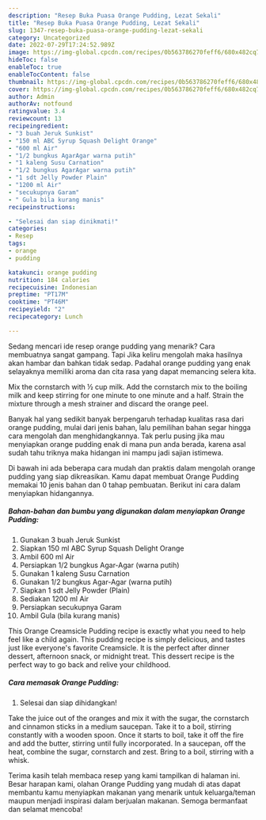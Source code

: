 ```yaml
---
description: "Resep Buka Puasa Orange Pudding, Lezat Sekali"
title: "Resep Buka Puasa Orange Pudding, Lezat Sekali"
slug: 1347-resep-buka-puasa-orange-pudding-lezat-sekali
category: Uncategorized
date: 2022-07-29T17:24:52.989Z
image: https://img-global.cpcdn.com/recipes/0b563786270feff6/680x482cq70/orange-pudding-foto-resep-utama.jpg
hideToc: false
enableToc: true
enableTocContent: false
thumbnail: https://img-global.cpcdn.com/recipes/0b563786270feff6/680x482cq70/orange-pudding-foto-resep-utama.jpg
cover: https://img-global.cpcdn.com/recipes/0b563786270feff6/680x482cq70/orange-pudding-foto-resep-utama.jpg
author: Admin
authorAv: notfound
ratingvalue: 3.4
reviewcount: 13
recipeingredient:
- "3 buah Jeruk Sunkist"
- "150 ml ABC Syrup Squash Delight Orange"
- "600 ml Air"
- "1/2 bungkus AgarAgar warna putih"
- "1 kaleng Susu Carnation"
- "1/2 bungkus AgarAgar warna putih"
- "1 sdt Jelly Powder Plain"
- "1200 ml Air"
- "secukupnya Garam"
- " Gula bila kurang manis"
recipeinstructions:

- "Selesai dan siap dinikmati!"
categories:
- Resep
tags:
- orange
- pudding

katakunci: orange pudding 
nutrition: 184 calories
recipecuisine: Indonesian
preptime: "PT17M"
cooktime: "PT46M"
recipeyield: "2"
recipecategory: Lunch

---
```



Sedang mencari ide resep orange pudding yang menarik? Cara membuatnya sangat gampang. Tapi Jika keliru mengolah maka hasilnya akan hambar dan bahkan tidak sedap. Padahal orange pudding yang enak selayaknya memiliki aroma dan cita rasa yang dapat memancing selera kita.


Mix the cornstarch with ½ cup milk. Add the cornstarch mix to the boiling milk and keep stirring for one minute to one minute and a half. Strain the mixture through a mesh strainer and discard the orange peel.

Banyak hal yang sedikit banyak berpengaruh terhadap kualitas rasa dari orange pudding, mulai dari jenis bahan, lalu pemilihan bahan segar hingga cara mengolah dan menghidangkannya. Tak perlu pusing jika mau menyiapkan orange pudding enak di mana pun anda berada, karena asal sudah tahu triknya maka hidangan ini mampu jadi sajian istimewa.


Di bawah ini ada beberapa cara mudah dan praktis dalam mengolah orange pudding yang siap dikreasikan. Kamu dapat membuat Orange Pudding memakai 10 jenis bahan dan 0 tahap pembuatan. Berikut ini cara dalam menyiapkan hidangannya.

<!--inarticleads1-->

##### Bahan-bahan dan bumbu yang digunakan dalam menyiapkan Orange Pudding:

1. Gunakan 3 buah Jeruk Sunkist
1. Siapkan 150 ml ABC Syrup Squash Delight Orange
1. Ambil 600 ml Air
1. Persiapkan 1/2 bungkus Agar-Agar (warna putih)
1. Gunakan 1 kaleng Susu Carnation
1. Gunakan 1/2 bungkus Agar-Agar (warna putih)
1. Siapkan 1 sdt Jelly Powder (Plain)
1. Sediakan 1200 ml Air
1. Persiapkan secukupnya Garam
1. Ambil  Gula (bila kurang manis)


This Orange Creamsicle Pudding recipe is exactly what you need to help feel like a child again. This pudding recipe is simply delicious, and tastes just like everyone&#39;s favorite Creamsicle. It is the perfect after dinner dessert, afternoon snack, or midnight treat. This dessert recipe is the perfect way to go back and relive your childhood. 

<!--inarticleads2-->

##### Cara memasak Orange Pudding:


1. Selesai dan siap dihidangkan!

Take the juice out of the oranges and mix it with the sugar, the cornstarch and cinnamon sticks in a medium saucepan. Take it to a boil, stirring constantly with a wooden spoon. Once it starts to boil, take it off the fire and add the butter, stirring until fully incorporated. In a saucepan, off the heat, combine the sugar, cornstarch and zest. Bring to a boil, stirring with a whisk. 

Terima kasih telah membaca resep yang kami tampilkan di halaman ini. Besar harapan kami, olahan Orange Pudding yang mudah di atas dapat membantu kamu menyiapkan makanan yang menarik untuk keluarga/teman maupun menjadi inspirasi dalam berjualan makanan. Semoga bermanfaat dan selamat mencoba!
